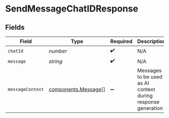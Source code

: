 # SendMessageChatIDResponse


## Fields

| Field                                                        | Type                                                         | Required                                                     | Description                                                  |
| ------------------------------------------------------------ | ------------------------------------------------------------ | ------------------------------------------------------------ | ------------------------------------------------------------ |
| `chatId`                                                     | *number*                                                     | :heavy_check_mark:                                           | N/A                                                          |
| `message`                                                    | *string*                                                     | :heavy_check_mark:                                           | N/A                                                          |
| `messageContext`                                             | [components.Message](../../models/components/message.md)[]   | :heavy_minus_sign:                                           | Messages to be used as AI context during response generation |